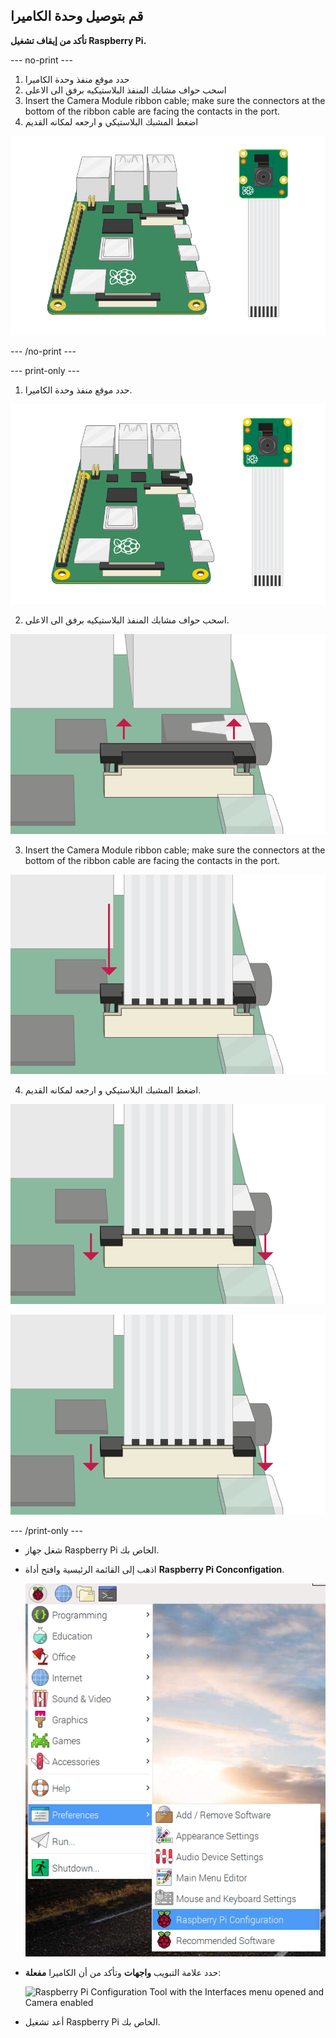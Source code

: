## قم بتوصيل وحدة الكاميرا

**تأكد من إيقاف تشغيل Raspberry Pi.**

--- no-print ---

1. حدد موقع منفذ وحدة الكاميرا
2. اسحب حواف مشابك المنفذ البلاستيكيه برفق الى الاعلى
3. Insert the Camera Module ribbon cable; make sure the connectors at the bottom of the ribbon cable are facing the contacts in the port.
4. اضغط المشبك البلاستيكي و ارجعه لمكانه القديم

![Animation showing a Raspberry Pi 4 with the camera clip closest to the USB port being opened, the camera ribbon cable being inserted, and the camera clip being closed again](images/connect-camera.gif)

--- /no-print ---

--- print-only ---

1. حدد موقع منفذ وحدة الكاميرا.

![Raspberry Pi 4 and camera module](images/connect-camera1.png)

2. اسحب حواف مشابك المنفذ البلاستيكيه برفق الى الاعلى.

![منفذ وحدة الكاميرا مرفوع للاعلى](images/connect-camera2.png)

3. Insert the Camera Module ribbon cable; make sure the connectors at the bottom of the ribbon cable are facing the contacts in the port.

![كابل ذو شريط خاص بوحدة الكاميرا تم ادخاله في المنفذ](images/connect-camera3.png)

4. اضغط المشبك البلاستيكي و ارجعه لمكانه القديم.

![camera module port pushed down](images/connect-camera4.png)

![camera module port pushed down](images/connect-camera4.png)

--- /print-only ---

- شغل جهاز Raspberry Pi الخاص بك.

- اذهب إلى القائمة الرئيسية وافتح أداة **Raspberry Pi Conconfigation**.

    ![Raspberry Pi Configuration Tool inside of the Preferences menu](images/pi-configuration-menu.png)

- حدد علامة التبويب **واجهات** وتأكد من أن الكاميرا **مفعلة**:

    ![Raspberry Pi Configuration Tool with the Interfaces menu opened and Camera enabled](images/pi-configuration-interfaces-annotated.png)

- أعد تشغيل Raspberry Pi الخاص بك.
